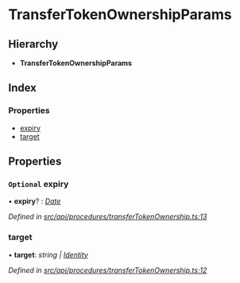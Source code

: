 # TransferTokenOwnershipParams

## Hierarchy

* **TransferTokenOwnershipParams**

## Index

### Properties

* [expiry](transfertokenownershipparams.md#optional-expiry)
* [target](transfertokenownershipparams.md#target)

## Properties

### `Optional` expiry

• **expiry**? : [_Date_](../enums/transactionargumenttype.md#date)

_Defined in_ [_src/api/procedures/transferTokenOwnership.ts:13_](https://github.com/PolymathNetwork/polymesh-sdk/blob/a0872cf4/src/api/procedures/transferTokenOwnership.ts#L13)

### target

• **target**: _string \|_ [_Identity_](../classes/identity.md)

_Defined in_ [_src/api/procedures/transferTokenOwnership.ts:12_](https://github.com/PolymathNetwork/polymesh-sdk/blob/a0872cf4/src/api/procedures/transferTokenOwnership.ts#L12)

